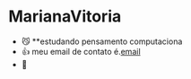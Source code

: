 # MarianaVitoria
- 😼 **estudando pensamento computaciona
- 👍 meu email de contato é.[email](ferreira.silva.mariana0605@escola.pr.gov.br)
- 🎸
